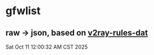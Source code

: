 # gfwlist
## raw -> json, based on [v2ray-rules-dat](https://github.com/Loyalsoldier/v2ray-rules-dat)
Sat Oct 11 12:00:32 AM CST 2025

